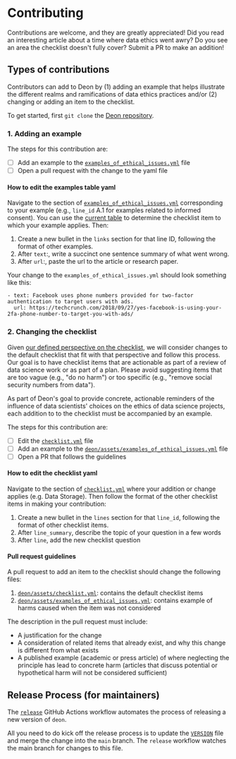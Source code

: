 # Contributing

Contributions are welcome, and they are greatly appreciated! Did you read an interesting article about a time where data ethics went awry? Do you see an area the checklist doesn't fully cover? Submit a PR to make an addition!

## Types of contributions

Contributors can add to Deon by (1) adding an example that helps illustrate the different realms and ramifications of data ethics practices and/or (2) changing or adding an item to the checklist.

To get started, first `git clone` the [Deon repository](https://github.com/drivendataorg/deon/). 

### 1. Adding an example

The steps for this contribution are:
- [ ] Add an example to the [`examples_of_ethical_issues.yml`](https://github.com/drivendataorg/deon/blob/main/deon/assets/examples_of_ethical_issues.yml) file
- [ ] Open a pull request with the change to the yaml file

#### How to edit the examples table yaml

Navigate to the section of [`examples_of_ethical_issues.yml`](https://github.com/drivendataorg/deon/blob/main/deon/assets/examples_of_ethical_issues.yml) corresponding to your example (e.g., `line_id` A.1 for examples related to informed consent). You can use the [current table](https://deon.drivendata.org/examples/) to determine the checklist item to which your example applies. Then:

1. Create a new bullet in the `links` section for that line ID, following the format of other examples.
2. After `text`:, write a succinct one sentence summary of what went wrong.
3. After `url`:, paste the url to the article or research paper.

Your change to the `examples_of_ethical_issues.yml` should look something like this:

```
- text: Facebook uses phone numbers provided for two-factor authentication to target users with ads.
  url: https://techcrunch.com/2018/09/27/yes-facebook-is-using-your-2fa-phone-number-to-target-you-with-ads/
```

### 2. Changing the checklist

Given [our defined perspective on the checklist](#background-and-perspective), we will consider changes to the default checklist that fit with that perspective and follow this process. Our goal is to have checklist items that are actionable as part of a review of data science work or as part of a plan. Please avoid suggesting items that are too vague (e.g., "do no harm") or too specific (e.g., "remove social security numbers from data").

As part of Deon's goal to provide concrete, actionable reminders of the influence of data scientists' choices on the ethics of data science projects, each addition to to the checklist must be accompanied by an example.

The steps for this contribution are:
- [ ] Edit the [`checklist.yml`](https://github.com/drivendataorg/deon/blob/main/deon/assets/checklist.yml) file
- [ ] Add an example to the [`deon/assets/examples_of_ethical_issues.yml`](https://github.com/drivendataorg/deon/blob/main/deon/assets/examples_of_ethical_issues.yml) file
- [ ] Open a PR that follows the guidelines

#### How to edit the checklist yaml

Navigate to the section of [`checklist.yml`](https://github.com/drivendataorg/deon/blob/main/deon/assets/checklist.yml) where your addition or change applies (e.g. Data Storage). Then follow the format of the other checklist items in making your contribution:

1. Create a new bullet in the `lines` section for that `line_id`, following the format of other checklist items.
2. After `line_summary`, describe the topic of your question in a few words
3. After `line`, add the new checklist question

#### Pull request guidelines

 A pull request to add an item to the checklist should change the following files:

  1. [`deon/assets/checklist.yml`](https://github.com/drivendataorg/deon/blob/main/deon/assets/checklist.yml): contains the default checklist items
  2. [`deon/assets/examples_of_ethical_issues.yml`](https://github.com/drivendataorg/deon/blob/main/deon/assets/examples_of_ethical_issues.yml): contains example of harms caused when the item was not considered

The description in the pull request must include:
  - A justification for the change
  - A consideration of related items that already exist, and why this change is different from what exists
  - A published example (academic or press article) of where neglecting the principle has lead to concrete harm (articles that discuss potential or hypothetical harm will not be considered sufficient)

## Release Process (for maintainers)

The [`release`](https://github.com/drivendataorg/deon/blob/main/.github/workflows/release.yml) GitHub Actions workflow automates the process of releasing a new version of `deon`.

All you need to do kick off the release process is to update the [`VERSION`](https://github.com/drivendataorg/deon/blob/main/VERSION) file and merge the change into the `main` branch. The `release` workflow watches the main branch for changes to this file.

